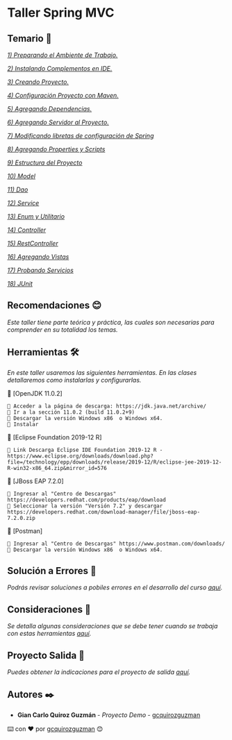 # Taller Spring MVC

## Temario 🚀

_[1) Preparando el Ambiente de Trabajo.](https://github.com/gcquirozguzman/java-spring-mvc-tcs-202004/tree/PADTR00001)_ 

_[2) Instalando Complementos en IDE.](https://github.com/gcquirozguzman/java-spring-mvc-tcs-202004/tree/INSTC00001)_ 

_[3) Creando Proyecto.](https://github.com/gcquirozguzman/java-spring-mvc-tcs-202004/tree/CRDPR00001)_ 

_[4) Configuración Proyecto con Maven.](https://github.com/gcquirozguzman/java-spring-mvc-tcs-202004/tree/CPCMV00001)_ 

_[5) Agregando Dependencias.](https://github.com/gcquirozguzman/java-spring-mvc-tcs-202004/tree/AGRDP00001)_ 

_[6) Agregando Servidor al Proyecto.](https://github.com/gcquirozguzman/java-spring-mvc-tcs-202004/tree/ASVPR00001)_ 

_[7) Modificando libretas de configuración de Spring](https://github.com/gcquirozguzman/java-spring-mvc-tcs-202004/tree/MLCSP00001)_ 

_[8) Agregando Properties y Scripts](https://github.com/gcquirozguzman/java-spring-mvc-tcs-202004/tree/APRSC00001)_ 

_[9) Estructura del Proyecto](https://github.com/gcquirozguzman/java-spring-mvc-tcs-202004/tree/ETRPR00001)_ 

_[10) Model](https://github.com/gcquirozguzman/java-spring-mvc-tcs-202004/tree/MODEL00001)_ 

_[11) Dao](https://github.com/gcquirozguzman/java-spring-mvc-tcs-202004/tree/DAOEJ00001)_ 

_[12) Service](https://github.com/gcquirozguzman/java-spring-mvc-tcs-202004/tree/SERVC00001)_ 

_[13) Enum y Utilitario](https://github.com/gcquirozguzman/java-spring-mvc-tcs-202004/tree/ENUTL00001)_ 

_[14) Controller](https://github.com/gcquirozguzman/java-spring-mvc-tcs-202004/tree/CONTR00001)_ 

_[15) RestController](https://github.com/gcquirozguzman/java-spring-mvc-tcs-202004/tree/RETCT00001)_ 

_[16) Agregando Vistas](https://github.com/gcquirozguzman/java-spring-mvc-tcs-202004/tree/AGVST00001)_ 

_[17) Probando Servicios](https://github.com/gcquirozguzman/java-spring-mvc-tcs-202004/tree/PRSER00001)_ 

_[18) JUnit](https://github.com/gcquirozguzman/java-spring-mvc-tcs-202004/tree/JUNIT00001)_ 

## Recomendaciones 😊

_Este taller tiene parte teórica y práctica, las cuales son necesarias para comprender en su totalidad los temas._

## Herramientas 🛠️

_En este taller usaremos las siguientes herramientas. En las clases detallaremos como instalarlas y configurarlas._

🔧 [OpenJDK 11.0.2]
```
📢 Acceder a la página de descarga: https://jdk.java.net/archive/
📢 Ir a la sección 11.0.2 (build 11.0.2+9)
📢 Descargar la versión Windows x86	o Windows x64.
📢 Instalar
```
🔧 [Eclipse Foundation 2019-12 R]
```
📢 Link Descarga Eclipse IDE Foundation 2019-12 R - https://www.eclipse.org/downloads/download.php?file=/technology/epp/downloads/release/2019-12/R/eclipse-jee-2019-12-R-win32-x86_64.zip&mirror_id=576
```
🔧 [JBoss EAP 7.2.0]
```
📢 Ingresar al "Centro de Descargas" https://developers.redhat.com/products/eap/download
📢 Seleccionar la versión "Versión 7.2" y descargar https://developers.redhat.com/download-manager/file/jboss-eap-7.2.0.zip
```
🔧 [Postman]
```
📢 Ingresar al "Centro de Descargas" https://www.postman.com/downloads/
📢 Descargar la versión Windows x86	o Windows x64. 
```

## Solución a Errores 🐶

_Podrás revisar soluciones a pobiles errores en el desarrollo del curso [aquí](https://github.com/gcquirozguzman/java-spring-mvc-tcs-202004/tree/SOLER00001)._

## Consideraciones 👀

_Se detalla algunas consideraciones que se debe tener cuando se trabaja con estas herramientas [aquí](https://github.com/gcquirozguzman/java-spring-mvc-tcs-202004/tree/CONSD00001)._

## Proyecto Salida 🐉

_Puedes obtener la indicaciones para el proyecto de salida [aquí](https://github.com/gcquirozguzman/java-spring-mvc-tcs-202004/tree/PRSA100001)._

## Autores ✒️

* **Gian Carlo Quiroz Guzmán** - *Proyecto Demo* - [gcquirozguzman](https://github.com/gcquirozguzman)

⌨️ con ❤️ por [gcquirozguzman](https://github.com/gcquirozguzman) 😊
